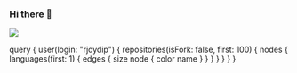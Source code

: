 ### Hi there 👋

<img src="https://github-readme-stats.vercel.app/api?username=Greg-art&&show_icons=true&title_color=DBCBA7&icon_color=F9F9BD&text_color=daf7dc&bg_color=38342B" border=0 style="border:0; text-decoration:none; outline:none">

<!--
<img src="https://github-readme-stats.vercel.app/api?username=Greg-art&&show_icons=true&title_color=86AB6F&icon_color=86AB6F&text_color=545240&bg_color=FFFFFF" border="0" style="border:0; text-decoration:none; outline:none">
-->

query {
  user(login: "rjoydip") {
    repositories(isFork: false, first: 100) {
      nodes {
        languages(first: 1) {
          edges {
            size
            node {
              color
              name
            }
          }
        }
      }
    }
  }
}


<!--
**Greg-art/Greg-art** is a ✨ _special_ ✨ repository because its `README.md` (this file) appears on your GitHub profile.

Here are some ideas to get you started:

- 🔭 I’m currently working on ...
- 🌱 I’m currently learning ...
- 👯 I’m looking to collaborate on ...
- 🤔 I’m looking for help with ...
- 💬 Ask me about ...
- 📫 How to reach me: ...
- 😄 Pronouns: ...
- ⚡ Fun fact: ...
-->
